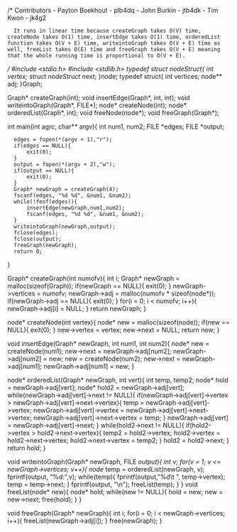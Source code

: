    /*
      Contributors - Payton Boekhout - plb4dq
                   - John Burkin - jtb4dk
                   - Tim Kwon - jk4g2
                   
      It runs in linear time because createGraph takes O(V) time, createNode takes O(1) time, insertEdge takes O(1) time, orderedList function takes O(V + E) time, writeintoGraph takes O(V + E) time as well, freeList takes O(E) time and freeGraph takes O(V + E) meaning that the whole running time is proportional to O(V + E).
   
   
   
   */
   #include <stdio.h>
   #include <stdlib.h>
   typedef struct nodeStruct{
       int vertex;
       struct nodeStruct* next;
   }node;
   typedef struct{
       int vertices;
       node** adj;
  }Graph;
  
  Graph* createGraph(int);
  void insertEdge(Graph*, int, int);
  void writeintoGraph(Graph*, FILE*);
  node* createNode(int);
  node* orderedList(Graph*, int);
  void freeNode(node*);
  void freeGraph(Graph*);
  
  int main(int agrc, char** argv){
      int num1, num2;
      FILE *edges;
      FILE *output;
  
      edges = fopen(*(argv + 1),"r");
      if(edges == NULL){
          exit(0);
      }
      output = fopen(*(argv + 2),"w");
      if(output == NULL){
          exit(0);
      }
      Graph* newGraph = createGraph(4);
      fscanf(edges, "%d %d", &num1, &num2);
      while(!feof(edges)){
          insertEdge(newGraph,num1,num2);
          fscanf(edges, "%d %d", &num1, &num2);
      }
      writeintoGraph(newGraph,output);
      fclose(edges);
      fclose(output);
      freeGraph(newGraph);
      return 0;
  }
  
 Graph* createGraph(int numofv){
      int i;
      Graph* newGraph = malloc(sizeof(Graph));
      if(newGraph == NULL){
         exit(0);
      }
      newGraph->vertices = numofv;
      newGraph->adj = malloc(numofv * sizeof(node*));
      if(newGraph->adj == NULL){
         exit(0);
      }
      for(i = 0; i < numofv; i++){
          newGraph->adj[i] = NULL;
      }
      return newGraph;
  }
  
 node* createNode(int vertex){
     node* new = malloc(sizeof(node));
     if(new == NULL){
      exit(0);
     }
     new->vertex = vertex;
     new->next = NULL;
     return new;
 }

void insertEdge(Graph* newGraph, int num1, int num2){
     node* new = createNode(num1);
     new->next = newGraph->adj[num2];
     newGraph->adj[num2] = new;
     new = createNode(num2);
     new->next = newGraph->adj[num1];
     newGraph->adj[num1] = new;
  }
  
 node* orderedList(Graph* newGraph, int vert){
      int temp, temp2;
      node* hold = newGraph->adj[vert];
      node* hold2 = newGraph->adj[vert];
      while(newGraph->adj[vert]->next != NULL){
          if(newGraph->adj[vert]->vertex > newGraph->adj[vert]->next->vertex){
              temp = newGraph->adj[vert]->vertex;
              newGraph->adj[vert]->vertex = newGraph->adj[vert]->next->vertex;
              newGraph->adj[vert]->next->vertex = temp;
          }
          newGraph->adj[vert] = newGraph->adj[vert]->next;
      }
      while(hold2->next != NULL){
          if(hold2->vertex > hold2->next->vertex){
              temp2 = hold2->vertex;
              hold2->vertex = hold2->next->vertex;
              hold2->next->vertex = temp2;
          }
          hold2 = hold2->next;
      }
      return hold;
  }
  
  void writeintoGraph(Graph* newGraph, FILE *output){
      int v;
      for(v = 1; v <= newGraph->vertices; v++){
         node* temp = orderedList(newGraph, v);
         fprintf(output, "%d:",v);
         while(temp){
             fprintf(output,"%d\t ", temp->vertex);
             temp = temp->next;
         }
         fprintf(output, "\n");
         freeList(temp);
     }
} 
void freeList(node* new){
     node* hold;
     while(new != NULL){
         hold = new;
         new = new->next;
         free(hold);
     }
 }
 
 void freeGraph(Graph* newGraph){
     int i;
     for(i = 0; i < newGraph->vertices; i++){
         freeList(newGraph->adj[i]);
     }
     free(newGraph);
 }
                               
